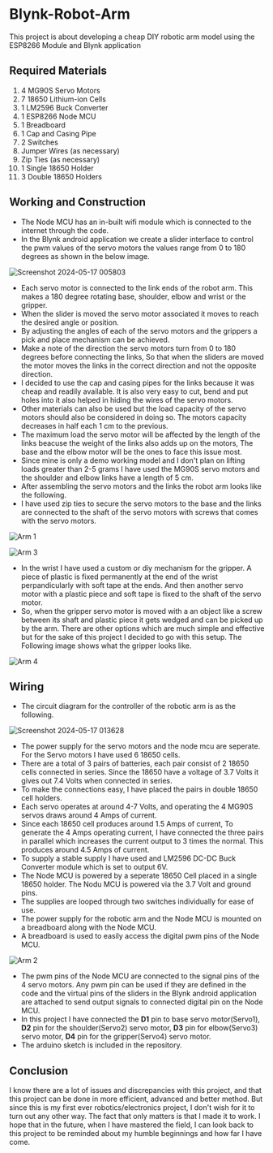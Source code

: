 # Blynk-Robot-Arm

This project is about developing a cheap DIY robotic arm model using the ESP8266 Module and Blynk application

## Required Materials

1. 4 MG90S Servo Motors
2. 7 18650 Lithium-ion Cells
3. 1 LM2596 Buck Converter
4. 1 ESP8266 Node MCU
5. 1 Breadboard
6. 1 Cap and Casing Pipe
7. 2 Switches
8. Jumper Wires (as necessary)
9. Zip Ties (as necessary)
10. 1 Single 18650 Holder
11. 3 Double 18650 Holders

## Working and Construction

* The Node MCU has an in-built wifi module which is connected to the internet through the code.
* In the Blynk android application we create a slider interface to control the pwm values of the servo motors the values range from 0 to 180 degrees as shown in the below image.

![Screenshot 2024-05-17 005803](https://github.com/fayisrazalvs/Blynk-Robot-Arm/assets/108331765/a3eebe26-fc90-41d0-abd1-3a272805d31e)

* Each servo motor is connected to the link ends of the robot arm. This makes a 180 degree rotating base, shoulder, elbow and wrist or the gripper.
* When the slider is moved the servo motor associated it moves to reach the desired angle or position.
* By adjusting the angles of each of the servo motors and the grippers a pick and place mechanism can be achieved.
* Make a note of the direction the servo motors turn from 0 to 180 degrees before connecting the links, So that when the sliders are moved the motor moves the links in the correct direction and not the opposite direction.
* I decided to use the cap and casing pipes for the links because it was cheap and readily available. It is also very easy to cut, bend and put holes into it also helped in hiding the wires of the servo motors.
* Other materials can also be used but the load capacity of the servo motors should also be considered in doing so. The motors capacity decreases in half each 1 cm to the previous.
* The maximum load the servo motor will be affected by the length of the links beacuse the weight of the links also adds up on the motors, The base and the elbow motor will be the ones to face this issue most.
* Since mine is only a demo working model and I don't plan on lifting loads greater than 2-5 grams I have used the MG90S servo motors and the shoulder and elbow links have a length of 5 cm.
* After assembling the servo motors and the links the robot arm looks like the following.
* I have used zip ties to secure the servo motors to the base and the links are connected to the shaft of the servo motors with screws that comes with the servo motors.

![Arm 1](https://github.com/fayisrazalvs/Blynk-Robot-Arm/assets/108331765/835fef01-5d56-48bc-8163-78e3ad061fca)

![Arm 3](https://github.com/fayisrazalvs/Blynk-Robot-Arm/assets/108331765/1556558b-3785-4b31-9c52-42b9b04b2118)

* In the wrist I have used a custom or diy mechanism for the gripper. A piece of plastic is fixed permanently at the end of the wrist perpandicularly with soft tape at the ends. And then another servo motor with a plastic piece and soft tape is fixed to the shaft of the servo motor.
* So, when the gripper servo motor is moved with a an object like a screw between its shaft and plastic piece it gets wedged and can be picked up by the arm. There are other options which are much simple and effective but for the sake of this project I decided to go with this setup. The Following image shows what the gripper looks like.

![Arm 4](https://github.com/fayisrazalvs/Blynk-Robot-Arm/assets/108331765/2760f069-24ec-4fa5-8d05-a057ddd73274)

## Wiring

* The circuit diagram for the controller of the robotic arm is as the following.

![Screenshot 2024-05-17 013628](https://github.com/fayisrazalvs/Blynk-Robot-Arm/assets/108331765/0ee6a616-5c2b-43c1-9c57-5be584d06ae2)

* The power supply for the servo motors and the node mcu are seperate. For the Servo motors I have used 6 18650 cells.
* There are a total of 3 pairs of batteries, each pair consist of 2 18650 cells connected in series. Since the 18650 have a voltage of 3.7 Volts it gives out 7.4 Volts when connected in series.
* To make the connections easy, I have placed the pairs in double 18650 cell holders.
* Each servo operates at around 4-7 Volts, and operating the 4 MG90S servos draws around 4 Amps of current.
* Since each 18650 cell produces around 1.5 Amps of current, To generate the 4 Amps operating current, I have connected the three pairs in parallel which increases the current output to 3 times the normal. This produces around 4.5 Amps of current.
* To supply a stable supply I have used and LM2596 DC-DC Buck Converter module which is set to output 6V.
* The Node MCU is powered by a seperate 18650 Cell placed in a single 18650 holder. The Nodu MCU is powered via the 3.7 Volt and ground pins.
* The supplies are looped through two switches individually for ease of use.
* The power supply for the robotic arm and the Node MCU is mounted on a breadboard along with the Node MCU.
* A breadboard is used to easily access the digital pwm pins of the Node MCU.

![Arm 2](https://github.com/fayisrazalvs/Blynk-Robot-Arm/assets/108331765/fec998ac-360e-4a74-9b4b-372a8ab0ffb6)

* The pwm pins of the Node MCU are connected to the signal pins of the 4 servo motors. Any pwm pin can be used if they are defined in the code and the virtual pins of the sliders in the Blynk android application are attached to send output signals to connected digital pin on the Node MCU.
* In this project I have connected the **D1** pin to base servo motor(Servo1), **D2** pin for the shoulder(Servo2) servo motor, **D3** pin for elbow(Servo3) servo motor, **D4** pin for the gripper(Servo4) servo motor.
* The arduino sketch is included in the repository.

## Conclusion

I know there are a lot of issues and discrepancies with this project, and that this project can be done in more efficient, advanced and better method. But since this is my first ever robotics/electronics project, I don't wish for it to turn out any other way. The fact that only matters is that I made it to work. I hope that in the future, when I have mastered the field, I can look back to this project to be reminded about my humble beginnings and how far I have come.






